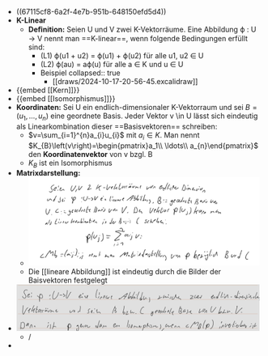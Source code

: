 - ((67115cf8-6a2f-4e7b-951b-648150efd5d4))
- **K-Linear**
	- **Deﬁnition:** Seien U und V zwei K-Vektorräume. Eine Abbildung ϕ : U → V nennt man ==K-linear==, wenn folgende Bedingungen erfüllt sind:
		- (L1) ϕ(u1 + u2) = ϕ(u1) + ϕ(u2) für alle u1, u2 ∈ U
		- (L2) ϕ(au) = aϕ(u) für alle a ∈ K und u ∈ U
		- Beispiel
		  collapsed:: true
			- [[draws/2024-10-17-20-56-45.excalidraw]]
- {{embed [[Kern]]}}
- {{embed [[Isomorphismus]]}}
- **Koordinaten:** Sei U ein endlich-dimensionaler K-Vektorraum und sei $B=\left(u_1,\ldots,u_{n}\right)$ eine geordnete Basis. Jeder Vektor v \in U lässt sich eindeutig als Linearkombination dieser ==Basisvektoren== schreiben:
	- $v=\sum_{i=1}^{n}a_{i}u_{i}$ mit $a_{i}\in K$. Man nennt $K_{B}\left(v\right)=\begin{pmatrix}a_1\\ \ldots\\ a_{n}\end{pmatrix}$ den **Koordinatenvektor** von v bzgl. B
	- $K_{B}$ ist ein Isomorphismus
- **Matrixdarstellung:**
	- ![image.png](../assets/image_1729408000576_0.png)
	- Die [[lineare Abbildung]] ist eindeutig durch die Bilder der Baisvektoren festgelegt
- ![image.png](../assets/image_1729409759723_0.png)
	- /
-